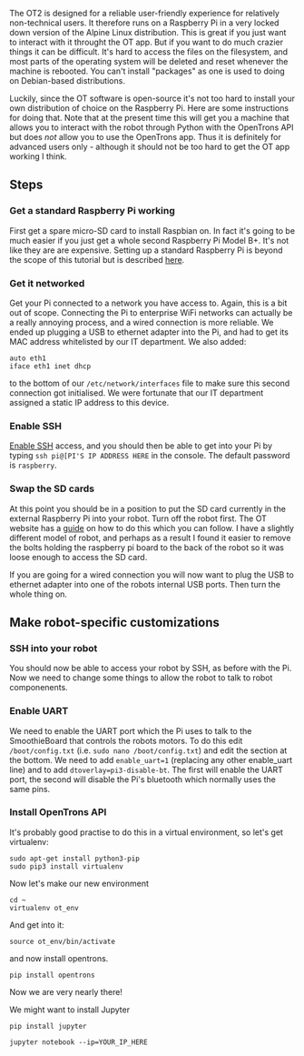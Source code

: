 The OT2 is designed for a reliable user-friendly experience for relatively non-technical users. It therefore runs on a Raspberry Pi in a very locked down version of the Alpine Linux distribution. This is great if you just want to interact with it throught the OT app. But if you want to do much crazier things it can be difficult. It's hard to access the files on the filesystem, and most parts of the operating system will be deleted and reset whenever the machine is rebooted. You can't install "packages" as one is used to doing on Debian-based distributions.

Luckily, since the OT software is open-source it's not too hard to install your own distribution of choice on the Raspberry Pi. Here are some instructions for doing that. Note that at the present time this will get you a machine that allows you to interact with the robot through Python with the OpenTrons API but does *not* allow you to use the OpenTrons app. Thus it is definitely for advanced users only - although it should not be too hard to get the OT app working I think.

## Steps

### Get a standard Raspberry Pi working

First get a spare micro-SD card to install Raspbian on. In fact it's going to be much easier if you just get a whole second Raspberry Pi Model B+. It's not like they are are expensive. Setting up a standard Raspberry Pi is beyond the scope of this tutorial but is described [here](https://www.raspberrypi.org/documentation/installation/installing-images/).

### Get it networked

Get your Pi connected to a network you have access to. Again, this is a bit out of scope. Connecting the Pi to enterprise WiFi networks can actually be a really annoying process, and a wired connection is more reliable. We ended up plugging a USB to ethernet adapter into the Pi, and had to get its MAC address whitelisted by our IT department. We also added:

```
auto eth1
iface eth1 inet dhcp
```

to the bottom of our `/etc/network/interfaces` file to make sure this second connection got initialised. We were fortunate that our IT department assigned a static IP address to this device.

### Enable SSH
[Enable SSH](https://www.raspberrypi.org/documentation/remote-access/ssh/) access, and you should then be able to get into your Pi by typing `ssh pi@[PI'S IP ADDRESS HERE` in the console. The default password is `raspberry`.

### Swap the SD cards
At this point you should be in a position to put the SD card currently in the external Raspberry Pi into your robot. Turn off the robot first. The OT website has a [guide](https://support.opentrons.com/en/articles/1841108-changing-sd-card-in-ot-2) on how to do this which you can follow. I have a slightly different model of robot, and perhaps as a result I found it easier to remove the bolts holding the raspberry pi board to the back of the robot so it was loose enough to access the SD card.

If you are going for a wired connection you will now want to plug the USB to ethernet adapter into one of the robots internal USB ports. Then turn the whole thing on.

## Make robot-specific customizations
### SSH into your robot
You should now be able to access your robot by SSH, as before with the Pi. Now we need to change some things to allow the robot to talk to robot componenents.

### Enable UART
We need to enable the UART port which the Pi uses to talk to the SmoothieBoard that controls the robots motors. To do this edit `/boot/config.txt` (i.e. `sudo nano /boot/config.txt`) and edit the section at the bottom. We need to add `enable_uart=1` (replacing any other enable_uart line) and to add `dtoverlay=pi3-disable-bt`. The first will enable the UART port, the second will disable the Pi's bluetooth which normally uses the same pins.


### Install OpenTrons API
It's probably good practise to do this in a virtual environment, so let's get virtualenv:
```
sudo apt-get install python3-pip
sudo pip3 install virtualenv 
```

Now let's make our new environment
```
cd ~
virtualenv ot_env
```

And get into it:
```
source ot_env/bin/activate
```

and now install opentrons.

```pip install opentrons```

Now we are very nearly there!

We might want to install Jupyter

```pip install jupyter```

```jupyter notebook --ip=YOUR_IP_HERE```

